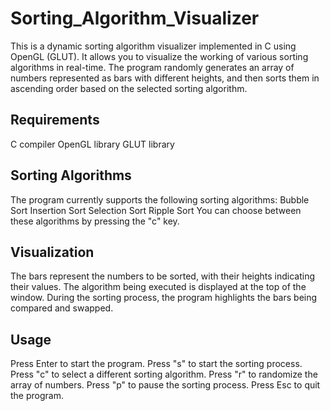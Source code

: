 # Sorting_Algorithm_Visualizer

This is a dynamic sorting algorithm visualizer implemented in C using OpenGL (GLUT). It allows you to visualize the working of various sorting algorithms in real-time. The program randomly generates an array of numbers represented as bars with different heights, and then sorts them in ascending order based on the selected sorting algorithm.

## Requirements
C compiler
OpenGL library
GLUT library

## Sorting Algorithms
The program currently supports the following sorting algorithms:
Bubble Sort
Insertion Sort
Selection Sort
Ripple Sort
You can choose between these algorithms by pressing the "c" key.

## Visualization
The bars represent the numbers to be sorted, with their heights indicating their values.
The algorithm being executed is displayed at the top of the window.
During the sorting process, the program highlights the bars being compared and swapped.

## Usage
Press Enter to start the program.
Press "s" to start the sorting process.
Press "c" to select a different sorting algorithm.
Press "r" to randomize the array of numbers.
Press "p" to pause the sorting process.
Press Esc to quit the program.
